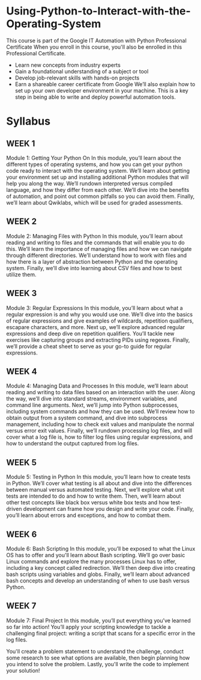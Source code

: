# Using-Python-to-Interact-with-the-Operating-System
This course is part of the Google IT Automation with Python Professional Certificate
When you enroll in this course, you'll also be enrolled in this Professional Certificate.
- Learn new concepts from industry experts
- Gain a foundational understanding of a subject or tool
- Develop job-relevant skills with hands-on projects
- Earn a shareable career certificate from Google
We’ll also explain how to set up your own developer environment in your machine. This is a key step in being able to write and deploy powerful automation tools.

# Syllabus
## WEEK 1

Module 1: Getting Your Python On
In this module, you’ll learn about the different types of operating systems, and how you can get your python code ready to interact with the operating system. We’ll learn about getting your environment set up and installing additional Python modules that will help you along the way. We’ll rundown interpreted versus compiled language, and how they differ from each other. We’ll dive into the benefits of automation, and point out common pitfalls so you can avoid them. Finally, we’ll learn about Qwiklabs, which will be used for graded assessments.

## WEEK 2
Module 2: Managing Files with Python
In this module, you’ll learn about reading and writing to files and the commands that will enable you to do this. We’ll learn the importance of managing files and how we can navigate through different directories. We’ll understand how to work with files and how there is a layer of abstraction between Python and the operating system. Finally, we’ll dive into learning about CSV files and how to best utilize them.

## WEEK 3
Module 3: Regular Expressions
In this module, you’ll learn about what a regular expression is and why you would use one. We’ll dive into the basics of regular expressions and give examples of wildcards, repetition qualifiers, escapare characters, and more. Next up, we’ll explore advanced regular expressions and deep dive on repetition qualifiers. You’ll tackle new exercises like capturing groups and extracting PIDs using regexes. Finally, we’ll provide a cheat sheet to serve as your go-to guide for regular expressions.

## WEEK 4
Module 4: Managing Data and Processes
In this module, we’ll learn about reading and writing to data files based on an interaction with the user. Along the way, we’ll dive into standard streams, environment variables, and command line arguments. Next, we’ll jump into Python subprocesses, including system commands and how they can be used. We’ll review how to obtain output from a system command, and dive into subprocess management, including how to check exit values and manipulate the normal versus error exit values. Finally, we’ll rundown processing log files, and will cover what a log file is, how to filter log files using regular expressions, and how to understand the output captured from log files.

## WEEK 5
Module 5: Testing in Python
In this module, you’ll learn how to create tests in Python. We’ll cover what testing is all about and dive into the differences between manual versus automated testing. Next, we’ll explore what unit tests are intended to do and how to write them. Then, we’ll learn about other test concepts like black box versus white box tests and how test-driven development can frame how you design and write your code. Finally, you’ll learn about errors and exceptions, and how to combat them.

## WEEK 6
Module 6: Bash Scripting
In this module, you’ll be exposed to what the Linux OS has to offer and you'll learn about Bash scripting. We’ll go over basic Linux commands and explore the many processes Linux has to offer, including a key concept called redirection. We’ll then deep dive into creating bash scripts using variables and globs. Finally, we’ll learn about advanced bash concepts and develop an understanding of when to use bash versus Python.

## WEEK 7
Module 7: Final Project
In this module, you’ll put everything you’ve learned so far into action! You’ll apply your scripting knowledge to tackle a challenging final project: writing a script that scans for a specific error in the log files.

You'll create a problem statement to understand the challenge, conduct some research to see what options are available, then begin planning how you intend to solve the problem. Lastly, you'll write the code to implement your solution!
